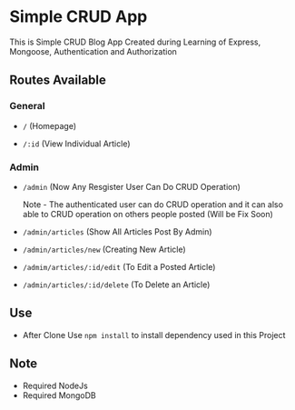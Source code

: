 # Simple CRUD App

This is Simple CRUD Blog App Created during Learning of Express, Mongoose, Authentication and Authorization

## Routes Available

### General

- `/` (Homepage)

- `/:id` (View Individual Article)

### Admin

- `/admin` (Now Any Resgister User Can Do CRUD Operation)

  Note - The authenticated user can do CRUD operation and it can also able to CRUD operation on others people posted (Will be Fix Soon)

- `/admin/articles` (Show All Articles Post By Admin)

- `/admin/articles/new` (Creating New Article)

- `/admim/articles/:id/edit` (To Edit a Posted Article)

- `/admin/articles/:id/delete` (To Delete an Article)

## Use

- After Clone Use `npm install` to install dependency used in this Project

## Note

- Required NodeJs
- Required MongoDB
